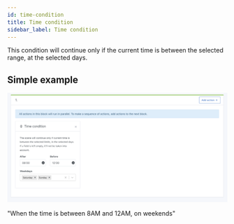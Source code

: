 ```yaml
---
id: time-condition
title: Time condition
sidebar_label: Time condition
---
```


This condition will continue only if the current time is between the selected range, at the selected days.

## Simple example

![Time condition](../../static/img/docs/en/scenes/time-condition/time-condition.png)

"When the time is between 8AM and 12AM, on weekends"
